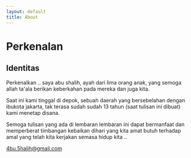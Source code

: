 ```yaml
---
layout: default
title: About
---
```


# Perkenalan 

## Identitas

Perkenalkan .. saya abu shalih, ayah dari lima orang anak, yang semoga allah ta'ala berikan keberkahan pada mereka dan juga kita.

Saat ini kami tinggal di depok, sebuah daerah yang bersebelahan dengan ibukota jakarta, tak terasa sudah sudah 13 tahun (saat tulisan ini dibuat) kami menetap disana.  

Semoga tulisan yang ada di lembaran lembaran ini dapat bermanfaat dan memperberat timbangan kebaikan dihari yang kita amat butuh terhadap amal yang telah kita kerjakan semasa hidup kita ..

4bu.5halih@gmail.com


